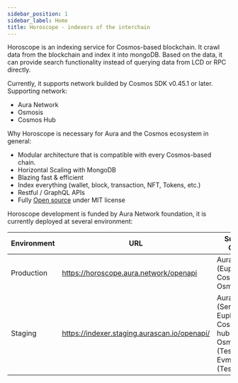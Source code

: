 ```yaml
---
sidebar_position: 1
sidebar_label: Home
title: Horoscope - indexers of the interchain
---
```


Horoscope is an indexing service for Cosmos-based blockchain. It crawl data from the blockchain and index it into mongoDB. Based on the data, it can provide search functionality instead of querying data from LCD or RPC directly.

Currently, it supports network builded by Cosmos SDK v0.45.1 or later. Supporting network:

- Aura Network
- Osmosis
- Cosmos Hub

Why Horoscope is necessary for Aura and the Cosmos ecosystem in general:

- Modular architecture that is compatible with every Cosmos-based chain.
- Horizontal Scaling with MongoDB
- Blazing fast & efficient
- Index everything (wallet, block, transaction, NFT, Tokens, etc.)
- Restful / GraphQL APIs
- Fully [Open source](https://github.com/aura-nw/horoscope) under MIT license

Horoscope development is funded by Aura Network foundation, it is currently deployed at several environment:

| Environment | URL                                          | Support Chain                                                                     |
|-------------|----------------------------------------------|-----------------------------------------------------------------------------------|
| Production  | https://horoscope.aura.network/openapi       | Aura (Euphoria), CosmosHub, Osmosis                                               |
| Staging     | https://indexer.staging.aurascan.io/openapi/ | Aura (Serenity, Euphoria), Cosmos-hub (Theta), Osmosis (Testnet), Evmos (Testnet) |